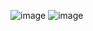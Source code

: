 ![image](https://user-images.githubusercontent.com/39509244/118215522-05a0c780-b448-11eb-9bfe-68ead8a62f0d.png)
![image](https://user-images.githubusercontent.com/39509244/118215533-0afe1200-b448-11eb-9521-a89dc2be4ba7.png)

